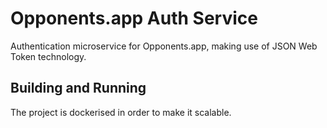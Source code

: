 # Opponents.app Auth Service
Authentication microservice for Opponents.app, making use of JSON Web Token technology.

## Building and Running
The project is dockerised in order to make it scalable.
